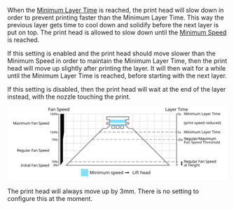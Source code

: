 When the [Minimum Layer Time](cool_min_layer_time) is reached, the print head will slow down in order to prevent printing faster than the Minimum Layer Time. This way the previous layer gets time to cool down and solidify before the next layer is put on top. The print head is allowed to slow down until the [Minimum Speed](cool_min_speed) is reached.

If this setting is enabled and the print head should move slower than the Minimum Speed in order to maintain the Minimum Layer Time, then the print head will move up slightly after printing the layer. It will then wait for a while until the Minimum Layer Time is reached, before starting with the next layer.

If this setting is disabled, then the print head will wait at the end of the layer instead, with the nozzle touching the print.

![When the minimum layer time is reached, the head may lift up](images/cool_fan_speed.svg)

The print head will always move up by 3mm. There is no setting to configure this at the moment.